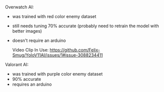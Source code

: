 Overwatch AI:
- was trained with red color enemy dataset
- still needs tuning 70% accurate (probably need to retrain the model with better images)
- doesn't require an arduino

  Video Clip In Use:
  https://github.com/Felix-Smug/YoloV11AI/issues/1#issue-3088234411



Valorant AI:
- was trained with purple color enemy dataset
- 90% accurate
- requires an arduino


